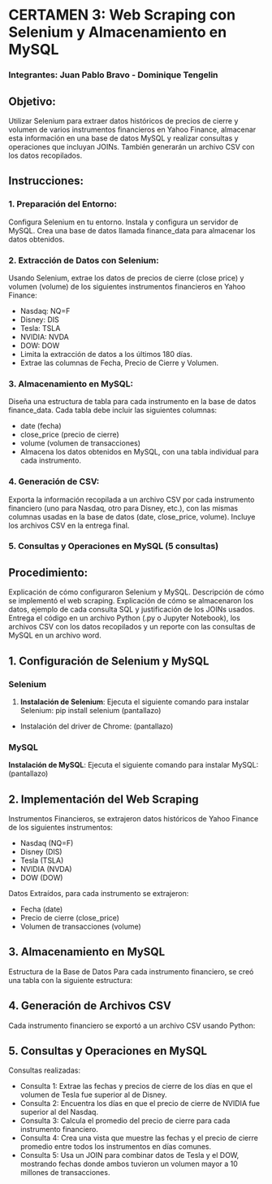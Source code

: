 # CERTAMEN 3: Web Scraping con Selenium y Almacenamiento en MySQL 
### Integrantes: Juan Pablo Bravo - Dominique Tengelin


## Objetivo:
Utilizar Selenium para extraer datos históricos de precios de cierre y volumen de varios instrumentos financieros en Yahoo Finance, almacenar esta información en una base de datos MySQL y realizar consultas y operaciones que incluyan JOINs. También generarán un archivo CSV con los datos recopilados.

## Instrucciones:
### 1. Preparación del Entorno:
Configura Selenium en tu entorno.
Instala y configura un servidor de MySQL. Crea una base de datos llamada finance_data para almacenar los datos obtenidos.

### 2. Extracción de Datos con Selenium:
Usando Selenium, extrae los datos de precios de cierre (close price) y volumen (volume) de los siguientes instrumentos financieros en Yahoo Finance:
- Nasdaq: NQ=F
- Disney: DIS
- Tesla: TSLA
- NVIDIA: NVDA
- DOW: DOW
- Limita la extracción de datos a los últimos 180 días.
- Extrae las columnas de Fecha, Precio de Cierre y Volumen.

### 3. Almacenamiento en MySQL:
Diseña una estructura de tabla para cada instrumento en la base de datos finance_data. Cada tabla debe incluir las siguientes columnas:
- date (fecha)
- close_price (precio de cierre)
- volume (volumen de transacciones)
- Almacena los datos obtenidos en MySQL, con una tabla individual para cada instrumento.

### 4. Generación de CSV:
Exporta la información recopilada a un archivo CSV por cada instrumento financiero (uno para Nasdaq, otro para Disney, etc.), con las mismas columnas usadas en la base de datos (date, close_price, volume).
Incluye los archivos CSV en la entrega final.

### 5. Consultas y Operaciones en MySQL (5 consultas)

## Procedimiento: 
Explicación de cómo configuraron Selenium y MySQL.
Descripción de cómo se implementó el web scraping.
Explicación de cómo se almacenaron los datos, ejemplo de cada consulta SQL y justificación de los JOINs usados.
Entrega el código en un archivo Python (.py o Jupyter Notebook), los archivos CSV con los datos recopilados y un reporte con las consultas de MySQL en un archivo word.

## 1. Configuración de Selenium y MySQL

### Selenium
1. **Instalación de Selenium**:
   Ejecuta el siguiente comando para instalar Selenium:
   pip install selenium
   (pantallazo)

- Instalación del driver de Chrome: (pantallazo)

### MySQL
**Instalación de MySQL**:
 Ejecuta el siguiente comando para instalar MySQL:
   (pantallazo)


## 2. Implementación del Web Scraping
Instrumentos Financieros, se extrajeron datos históricos de Yahoo Finance de los siguientes instrumentos:
- Nasdaq (NQ=F)
- Disney (DIS)
- Tesla (TSLA)
- NVIDIA (NVDA)
- DOW (DOW)

Datos Extraídos, para cada instrumento se extrajeron:
- Fecha (date)
- Precio de cierre (close_price)
- Volumen de transacciones (volume)

## 3. Almacenamiento en MySQL
Estructura de la Base de Datos
Para cada instrumento financiero, se creó una tabla con la siguiente estructura:

## 4. Generación de Archivos CSV
Cada instrumento financiero se exportó a un archivo CSV usando Python: 

## 5. Consultas y Operaciones en MySQL
Consultas realizadas:
- Consulta 1: Extrae las fechas y precios de cierre de los días en que el volumen de Tesla fue superior al de Disney.
- Consulta 2: Encuentra los días en que el precio de cierre de NVIDIA fue superior al del Nasdaq.
- Consulta 3: Calcula el promedio del precio de cierre para cada instrumento financiero.
- Consulta 4: Crea una vista que muestre las fechas y el precio de cierre promedio entre todos los instrumentos en días comunes.
- Consulta 5: Usa un JOIN para combinar datos de Tesla y el DOW, mostrando fechas donde ambos tuvieron un volumen mayor a 10 millones de transacciones.
